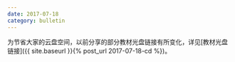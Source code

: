 ```yaml
---
date: 2017-07-18
category: bulletin
---
```

为节省大家的云盘空间，以前分享的部分教材光盘链接有所变化，详见[教材光盘链接]({{ site.baseurl }}{% post_url 2017-07-18-cd %})。
